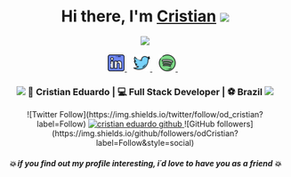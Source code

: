 <div align="center">
   <h1>Hi there, I'm <a href="https://hemant.codes">Cristian</a> <img src="https://media.giphy.com/media/hvRJCLFzcasrR4ia7z/giphy.gif" width="25px"> </h1>
   <img src="https://pronoun.cyou/x/y?subject=He&object=Him&height=20"> 
</div>

<p align='center'>
  <a href="https://www.linkedin.com/in/cristian-eduardo-da-silva-596385197/">
     <img height="30" src="https://raw.githubusercontent.com/8bithemant/8bithemant/master/linkedin.png?raw=true">
  </a>&nbsp;&nbsp;
  <a href="https://twitter.com/od_cristian">
    <img height="30" src="https://raw.githubusercontent.com/8bithemant/8bithemant/master/twitter.png?raw=true">
  </a>&nbsp;&nbsp;
  <a href="https://open.spotify.com/user/22pgeqb446mlg7tpixg7sla7a?si=LlCtxTF1RbKZcNQk9S-24A">
    <img height="30" src="https://raw.githubusercontent.com/8bithemant/8bithemant/master/spotify.png?raw=true">
  </a>&nbsp;&nbsp;
 </p>
 
 <div align="center">
   <h3>
      <img src="https://media.giphy.com/media/WUlplcMpOCEmTGBtBW/giphy.gif" width="30"> 
         🙎 Cristian Eduardo | 💻 Full Stack Developer | ⚽ Brazil 
      <img src="https://media.giphy.com/media/WUlplcMpOCEmTGBtBW/giphy.gif" width="30">
   </h3>
 </div>


<p align="center">
   ![Twitter Follow](https://img.shields.io/twitter/follow/od_cristian?label=Follow)
   <a href="https://badges.pufler.dev/visits/odCristian/odCristian"> 
      <img alt="cristian eduardo github" src="https://badges.pufler.dev/visits/odCristian/odCristian"> 
   </a>
   ![GitHub followers](https://img.shields.io/github/followers/odCristian?label=Follow&style=social)   
</p>
 
<h5 align="center">
   <i>💥 if you find out my profile interesting, i´d love to have you as a friend 💥</i>
</h5>

<!--
**odCristian/odCristian** is a ✨ _special_ ✨ repository because its `README.md` (this file) appears on your GitHub profile.

Here are some ideas to get you started:

- 🔭 I’m currently working on ...
- 🌱 I’m currently learning ...
- 👯 I’m looking to collaborate on ...
- 🤔 I’m looking for help with ...
- 💬 Ask me about ...
- 📫 How to reach me: ...
- 😄 Pronouns: ...
- ⚡ Fun fact: ...
-->

